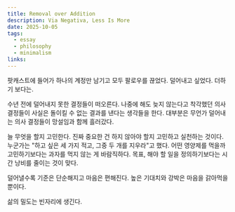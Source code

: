 ```yaml
---
title: Removal over Addition
description: Via Negativa, Less Is More
date: 2025-10-05
tags:
  - essay
  - philosophy
  - minimalism
links:
---
```

팟캐스트에 들어가 하나의 계정만 남기고 모두 팔로우를 끊었다. 덜어내고 싶었다. 더하기 보다는.

수년 전에 덜어내지 못한 결정들이 떠오른다. 나중에 해도 늦지 않는다고 착각했던 의사 결정들이 사실은 돌이킬 수 없는 결과를 낸다는 생각들을 한다. 대부분은 무언가 덜어내는 의사 결정들이 망설임과 함께 흘러갔다.

늘 무엇을 할지 고민한다. 진짜 중요한 건 하지 않아야 할지 고민하고 실천하는 것이다. 누군가는 "하고 싶은 세 가지 적고, 그중 두 개를 지우라"고 했다. 어떤 영양제를 먹을까 고민하기보다는 과자를 먹지 않는 게 바람직하다. 목표, 해야 할 일을 정의하기보다는 시간 낭비를 줄이는 것이 맞다.

덜어낼수록 기준은 단순해지고 마음은 편해진다. 높은 기대치와 강박은 마음을 갉아먹을 뿐이다.

삶의 밀도는 빈자리에 생긴다.